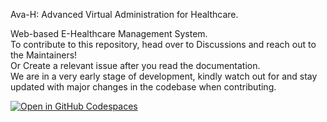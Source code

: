 Ava-H: Advanced Virtual Administration for Healthcare.  
    
Web-based E-Healthcare Management System.   
To contribute to this repository, head over to Discussions and reach out to the Maintainers!  
Or Create a relevant issue after you read the documentation.        
We are in a very early stage of development, kindly watch out for and stay updated with major changes in the codebase when contributing.
    
[![Open in GitHub Codespaces](https://github.com/codespaces/badge.svg)](https://rupeshmangalam21-legendary-space-94xgpgv9w7r3x4pw.github.dev/)
